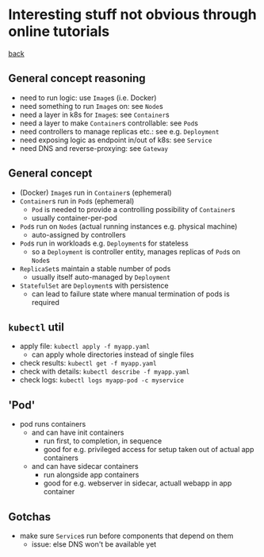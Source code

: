 # Interesting stuff not obvious through online tutorials

[back](README)

## General concept reasoning

- need to run logic: use `Image`s (i.e. Docker)
- need something to run `Image`s on: see `Node`s
- need a layer in k8s for `Image`s: see `Container`s
- need a layer to make `Container`s controllable: see `Pod`s
- need controllers to manage replicas etc.: see e.g. `Deployment`
- need exposing logic as endpoint in/out of k8s: see `Service`
- need DNS and reverse-proxying: see `Gateway`

## General concept

- (Docker) `Image`s run in `Container`s (ephemeral)
- `Container`s run in `Pod`s (ephemeral)
  - `Pod` is needed to provide a controlling possibility of `Container`s
  - usually container-per-pod
- `Pod`s run on `Node`s (actual running instances e.g. physical machine)
  - auto-assigned by controllers
- `Pod`s run in workloads e.g. `Deployment`s for stateless
  - so a `Deployment` is controller entity, manages replicas of `Pod`s on `Node`s
- `ReplicaSet`s maintain a stable number of pods
  - usually itself auto-managed by `Deployment`
- `StatefulSet` are `Deployment`s with persistence
  - can lead to failure state where manual termination of pods is required

## `kubectl` util

- apply file: `kubectl apply -f myapp.yaml`
  - can apply whole directories instead of single files
- check results: `kubectl get -f myapp.yaml`
- check with details: `kubectl describe -f myapp.yaml`
- check logs: `kubectl logs myapp-pod -c myservice`

## 'Pod'

- pod runs containers
  - and can have init containers
    - run first, to completion, in sequence
    - good for e.g. privileged access for setup taken out of actual app containers
  - and can have sidecar containers
    - run alongside app containers
    - good for e.g. webserver in sidecar, actuall webapp in app container

## Gotchas

- make sure `Service`s run before components that depend on them
  - issue: else DNS won't be available yet
